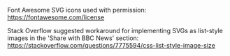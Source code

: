 Font Awesome SVG icons used with permission: https://fontawesome.com/license

Stack Overflow suggested workaround for implementing SVGs as list-style images in the 'Share with BBC News' section: https://stackoverflow.com/questions/7775594/css-list-style-image-size